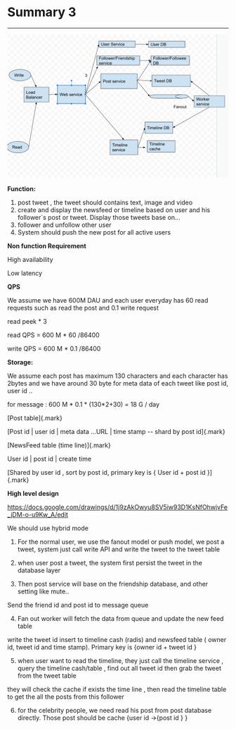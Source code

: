 # Summary 3



---

![Write Load User Service Follower/Friendship service 3 Post service • Web service • Balancer Timeline Read service User DB Follower/Followee DB Tweet DB Worker service Fanout Timeline DB Timeline cache ](../../media/Twitter-^M-Insgram-Twitter---News-Feed-Summary-3-image1.png)

















**Function:**

1.  post tweet , the tweet should contains text, image and video
2.  create and display the newsfeed or timeline based on user and his follower`s post or tweet. Display those tweets base on...
3.  follower and unfollow other user
4.  System should push the new post for all active users

**Non function Requirement**





High availability

Low latency





**QPS**

We assume we have 600M DAU and each user everyday has 60 read requests such as read the post and 0.1 write request

read peek * 3

read QPS = 600 M * 60 /86400

write QPS = 600 M * 0.1 /86400

**Storage:**

We assume each post has maximum 130 characters and each character has 2bytes and we have around 30 byte for meta data of each tweet like post id, user id ..

for message : 600 M * 0.1 * (130*2+30) = 18 G / day

[Post table]{.mark}

[Post id | user id | meta data ...URL | time stamp -- shard by post id]{.mark}





[NewsFeed table (time line)]{.mark}



User id | post id | create time



[Shared by user id , sort by post id, primary key is { User id + post id }]{.mark}







**High level design**



<https://docs.google.com/drawings/d/1j9zAkOwyu8SV5iw93D1KsNfOhwjvFe_jDM-o-u9Kw_A/edit>







We should use hybrid mode



1.  For the normal user, we use the fanout model or push model, we post a tweet, system just call write API and write the tweet to the tweet table


2.  when user post a tweet, the system first persist the tweet in the database layer


3.  Then post service will base on the friendship database, and other setting like mute..

Send the friend id and post id to message queue



4.  Fan out worker will fetch the data from queue and update the new feed table



write the tweet id insert to timeline cash (radis) and newsfeed table ( owner id, tweet id and time stamp). Primary key is {owner id + tweet id }





5.  when user want to read the timeline, they just call the timeline service , query the timeline cash/table , find out all tweet id then grab the tweet from the tweet table



they will check the cache if exists the time line , then read the timeline table to get the all the posts from this follower



6. for the celebrity people, we need read his post from post database directly. Those post should be cache {user id ->{post id } }























